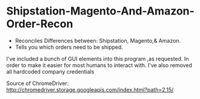 # Shipstation-Magento-And-Amazon-Order-Recon
- Reconciles Differences between: Shipstation, Magento,& Amazon.
- Tells you which orders need to be shipped.



I've included a bunch of GUI elements into this program ,as requested.
In order to make it easier for most humans to interact with. 
I've also removed all hardcoded company credentials 

Source of ChromeDriver: http://chromedriver.storage.googleapis.com/index.html?path=2.15/